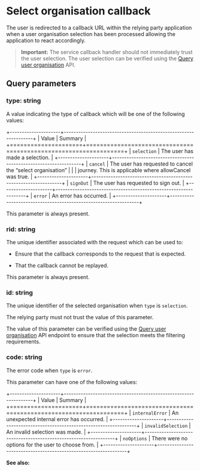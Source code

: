 # Select organisation callback

The user is redirected to a callback URL within the relying party application when a user organisation selection has been processed allowing the application to react accordingly.

> **Important:** The service callback handler should not immediately trust the user selection. The user selection can be verified using the [Query user organisation](~/api/users/query-user-organisation.md) API.

## Query parameters

### type: string

A value indicating the type of callback which will be one of the following values:

<!-- prettier-ignore-start -->
+---------------------+-----------------------------------------------------------------+
| Value               | Summary                                                         |
+=====================+=================================================================+
| `selection`         | The user has made a selection.                                  |
+---------------------+-----------------------------------------------------------------+
| `cancel`            | The user has requested to cancel the “select organisation”      |
|                     | journey. This is applicable where allowCancel was true.         |
+---------------------+-----------------------------------------------------------------+
| `signOut`           | The user has requested to sign out.                             |
+---------------------+-----------------------------------------------------------------+
| `error`             | An error has occurred.                                          |
+---------------------+-----------------------------------------------------------------+
<!-- prettier-ignore-end -->

This parameter is always present.

### rid: string

The unique identifier associated with the request which can be used to:

- Ensure that the callback corresponds to the request that is expected.

- That the callback cannot be replayed.

This parameter is always present.

### id: string

The unique identifier of the selected organisation when `type` is `selection`.

The relying party must not trust the value of this parameter.

The value of this parameter can be verified using the [Query user organisation](~/api/users/query-user-organisation.md) API endpoint to ensure that the selection meets the filtering requirements.

### code: string

The error code when `type` is `error`.

This parameter can have one of the following values:

+---------------------+-----------------------------------------------------------------+
| Value | Summary |
+=====================+=================================================================+
| `internalError` | An unexpected internal error has occurred. |
+---------------------+-----------------------------------------------------------------+
| `invalidSelection` | An invalid selection was made. |
+---------------------+-----------------------------------------------------------------+
| `noOptions` | There were no options for the user to choose from. |
+---------------------+-----------------------------------------------------------------+

**See also:** [](xref:Dfe.SignIn.Core.ExternalModels.SelectOrganisation.SelectOrganisationErrorCode)
